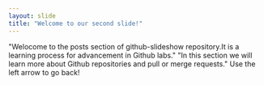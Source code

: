 ```yaml
---
layout: slide
title: "Welcome to our second slide!"
---
```

"Welocome to the posts section of github-slideshow repository.It is a learning process for advancement in Github labs."
"In this section we will learn more about Github repositories and pull or merge requests."
Use the left arrow to go back!
